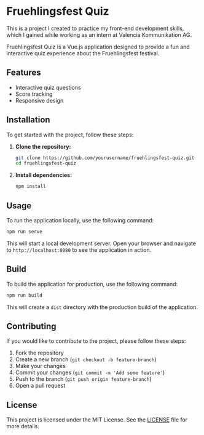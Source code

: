 # Fruehlingsfest Quiz

This is a project I created to practice my front-end development skills, which I gained while working as an intern at Valencia Kommunikation AG.

Fruehlingsfest Quiz is a Vue.js application designed to provide a fun and interactive quiz experience about the Fruehlingsfest festival.

## Features

- Interactive quiz questions
- Score tracking
- Responsive design

## Installation

To get started with the project, follow these steps:

1. **Clone the repository:**

   ```bash
   git clone https://github.com/yourusername/fruehlingsfest-quiz.git
   cd fruehlingsfest-quiz
   ```

2. **Install dependencies:**
   ```bash
   npm install
   ```

## Usage

To run the application locally, use the following command:

```bash
npm run serve
```

This will start a local development server. Open your browser and navigate to `http://localhost:8080` to see the application in action.

## Build

To build the application for production, use the following command:

```bash
npm run build
```

This will create a `dist` directory with the production build of the application.

## Contributing

If you would like to contribute to the project, please follow these steps:

1. Fork the repository
2. Create a new branch (`git checkout -b feature-branch`)
3. Make your changes
4. Commit your changes (`git commit -m 'Add some feature'`)
5. Push to the branch (`git push origin feature-branch`)
6. Open a pull request

## License

This project is licensed under the MIT License. See the [LICENSE](LICENSE) file for more details.
